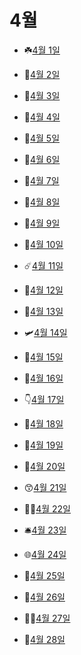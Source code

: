 # 4월

- ☘️[4월 1일](4.1.md)

- 🐠[4월 2일](4.2.md)

- 🧄[4월 3일](4.3.md)

- 🎼[4월 4일](4.4.md)

- 👑[4월 5일](4.5.md)

- 👒[4월 6일](4.6.md)

- 🍵[4월 7일](4.7.md)

- 🤧[4월 8일](4.8.md)

- 🍁[4월 9일](4.9.md)

- 🚁[4월 10일](4.10.md)

- ☄️[4월 11일](4.11.md)

- 💙[4월 12일](4.12.md)

- 🚨[4월 13일](4.13.md)

- 🛩️[4월 14일](4.14.md)

- 🍰[4월 15일](4.15.md)

- 🧉[4월 16일](4.16.md)

- 👇[4월 17일](4.17.md)

- 🥣[4월 18일](4.18.md)

- 🐋[4월 19일](4.19.md)

- 🤳[4월 20일](4.20.md)

- 😙[4월 21일](4.21.md)

- 👨‍🔧[4월 22일](4.22.md)

- 🛎️[4월 23일](4.23.md)

- 🌐[4월 24일](4.24.md)

- 🥇[4월 25일](4.25.md)

- 🍂[4월 26일](4.26.md)

- 👩‍🌾[4월 27일](4.27.md)

- 👑[4월 28일](4.28.md)

  
